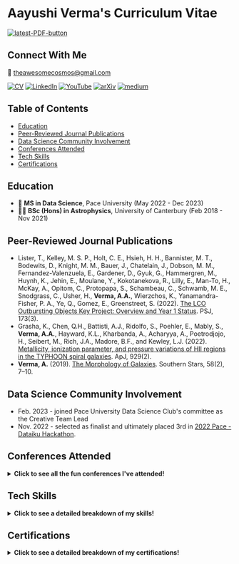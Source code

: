 # Aayushi Verma's Curriculum Vitae

<a href="https://github.com/awesomecosmos/aayushi-verma-cv/blob/main/aayushi_verma_cv_2022-12.pdf"><img src="https://img.shields.io/badge/PDF-latest-orange.svg?style=flat" alt="latest-PDF-button"></a>

## Connect With Me

:incoming_envelope: theawesomecosmos@gmail.com

[![CV](https://img.shields.io/badge/-my%20resume-blueviolet)](https://github.com/awesomecosmos/Aayushi-Verma-CV)
[![LinkedIn](https://img.shields.io/badge/LinkedIn-%230077B5.svg?logo=linkedin&logoColor=white)](https://linkedin.com/in/aayushi-verma) 
[![YouTube](https://img.shields.io/badge/YouTube-%23FF0000.svg?logo=YouTube&logoColor=white)](https://www.youtube.com/channel/UClS-R630xWKrukXSDTypAVg)
[![arXiv](https://img.shields.io/badge/arXiv-journal%20publications-red)](https://arxiv.org/search/?searchtype=author&query=Verma%2C+A+A)
[![medium](https://img.shields.io/badge/medium-blog%20posts-lightgrey)](https://medium.com/@aayushi_verma)

## Table of Contents
  * [Education](#education)
  * [Peer-Reviewed Journal Publications](#peer-reviewed-journal-publications)
  * [Data Science Community Involvement](#data-science-community-involvement)
  * [Conferences Attended](#conferences-attended)
  * [Tech Skills](#tech-skills)
  * [Certifications](#certifications)

## Education
- :memo: **MS in Data Science**, Pace University (May 2022 - Dec 2023)
- :woman_student: **BSc (Hons) in Astrophysics**, University of Canterbury (Feb 2018 - Nov 2021)

## Peer-Reviewed Journal Publications
- Lister, T., Kelley, M. S. P., Holt, C. E., Hsieh, H. H., Bannister, M. T., Bodewits, D., Knight, M. M., Bauer, J., Chatelain, J., Dobson, M. M., Fernandez-Valenzuela, E., Gardener, D., Gyuk, G., Hammergren, M., Huynh, K., Jehin, E., Moulane, Y., Kokotanekova, R., Lilly, E., Man-To, H., McKay, A., Opitom, C., Protopapa, S., Schambeau, C., Schwamb, M. E., Snodgrass, C., Usher, H., **Verma, A.A.**, Wierzchos, K., Yanamandra-Fisher, P. A., Ye, Q., Gomez, E., Greenstreet, S. (2022). [The LCO Outbursting Objects Key Project: Overview and Year 1 Status](https://iopscience.iop.org/article/10.3847/PSJ/ac7a31). PSJ, 173(3).
- Grasha, K., Chen, Q.H., Battisti, A.J., Ridolfo, S., Poehler, E., Mably, S., **Verma, A.A.**, Hayward, K.L., Kharbanda, A., Acharyya, A., Poetrodjojo, H., Seibert, M., Rich, J.A., Madore, B.F., and Kewley, L.J. (2022). [Metallicity, ionization parameter, and pressure variations of HII regions in the TYPHOON spiral galaxies](https://iopscience.iop.org/article/10.3847/1538-4357/ac5ab2). ApJ, 929(2).
- **Verma, A.** (2019). [The Morphology of Galaxies](https://www.aayushiverma.com/wp-content/uploads/2020/12/2019_publication_southern_stars.pdf). Southern Stars, 58(2), 7–10.

## Data Science Community Involvement
- Feb. 2023 - joined Pace University Data Science Club's committee as the Creative Team Lead
- Nov. 2022 - selected as finalist and ultimately placed 3rd in [2022 Pace - Dataiku Hackathon](https://github.com/awesomecosmos/ChocolateHackathon).

## Conferences Attended
<div>
<details>
<summary><b>Click to see all the fun conferences I've attended!</b></summary>
<br>

2023
- May - Tableau Conference (Las Vegas, NV), as an attendee
- April - DATAWorks Conference (Alexandria, VA), as a presenter

2022
- September - MORS Emerging Techniques Forum (Alexandria, VA), as an attendee
- May - Center for Computational Astrophysics's "Unconference" (New York City, NY), as an attendee

2021
- June - RASNZ Annual Conference (Wellington, New Zealand), as a presenter

2020
- it was the sad year of COVID, so no conferences :(

2019
- May - RASNZ Annual Conference (New Plymouth, New Zealand), as a presenter

2018
- May - RASNZ Annual Conference (Christchurch, New Zealand), as an attendee
 
</details>
</div>

## Tech Skills
<div>
<details>
<summary><b>Click to see a detailed breakdown of my skills!</b></summary>
 
 The list of my skills below is very comprehensive, so to summarize, here are my **top 5 skills**: Python, R, SQL, Git and visualization.
    
<br>

| Skill Area | Skills |
| ------------- |-------------|
| **Programming** 		    | Python, R, SQL, Latex, Markdown, Matlab, Shell (bash), HTML/CSS |
| **Packages & Variants**	| Python (numpy, scipy, pandas, scikit-learn, astropy, matplotlib, seaborn), R (Shiny, dplyr, tidyr, readr, stringr), SQL (MySQL, PostgreSQL, sqlite)|
| **IDEs and Softwares** 	| VS Code, Anaconda (Spyder), RStudio, MySQLWorkbench, PGAdmin, Weka, Neo4j    |
| **Version Control** 		| Git, Github, Bitbucket  |
| **Visualization** 		| Tableau, Google Data Studio |
| **Research Areas** 		| Astrophysics (galaxy evolution and morphology, galactic structure, planetary science, cometary science, stellar structure and evolution), climate modeling, bayesian statistics |
| **Soft Skills** 		| Technical documentation, oral presentations, poster presentations, academic research skills, collaborations with other people, teams and organizations, mentorship, tutoring, outreach |
| **Hard Skills** 		| Telescope instrumentation |
| **Data Science Areas and Techniques** | Machine learning, artificial intelligence |

</details>
</div>

## Certifications
<div>
<details>
<summary><b>Click to see a detailed breakdown of my certifications!</b></summary>

- Mar. 2023 - [Extreme Gradient Boosting with XGBoost](https://github.com/awesomecosmos/Aayushi-Verma-CV/blob/main/certificates/2023_02_extreme_gradient_boosting.pdf), DataCamp.
- Feb. 2023 - [Machine Learning with Tree-Based Models in Python](https://github.com/awesomecosmos/Aayushi-Verma-CV/blob/main/certificates/2023_02_tree_based_models.pdf), DataCamp.
- Dec. 2022 - [Unsupervised Learning in Python](https://github.com/awesomecosmos/Aayushi-Verma-CV/blob/main/certificates/2022_12_unsupervised_learning.pdf), DataCamp.
- Dec. 2022 - [Supervised Learning in scikit-learn](https://github.com/awesomecosmos/Aayushi-Verma-CV/blob/main/certificates/2022_12_supervised_learning.pdf), DataCamp.
- Dec. 2022 - [Linear Classifiers in Python](https://github.com/awesomecosmos/Aayushi-Verma-CV/blob/main/certificates/2022_12_linear_classifiers.pdf), DataCamp.
- Nov. 2022 - [Reshaping Data with tidyr](https://github.com/awesomecosmos/aayushi-verma-cv/blob/main/certificates/2022_11_reshaping_data_with_tidyr.pdf), DataCamp.
- Nov. 2022 - [Writing Efficient R Code](https://github.com/awesomecosmos/aayushi-verma-cv/blob/main/certificates/2022_11_efficientR.pdf), DataCamp.
- Nov. 2022 - [Intermediate R](https://github.com/awesomecosmos/aayushi-verma-cv/blob/main/certificates/2022_11_intermediateR.pdf), DataCamp.
- Oct. 2022 - [Creating Dashboards in Tableau](https://github.com/awesomecosmos/aayushi-verma-cv/blob/main/certificates/2022_10-creating_dashboards_in_tableau.pdf), DataCamp.
- Oct. 2022 - [Joining Data with dplyr](https://github.com/awesomecosmos/aayushi-verma-cv/blob/main/certificates/2022_10-joining_data_with_dplyr.pdf), DataCamp.
- Sep. 2022 - [Building Web Applications in Shiny with R](https://github.com/awesomecosmos/aayushi-verma-cv/blob/main/certificates/2022_09_web_apps_with_shiny_in_r.pdf), DataCamp.
- Sep. 2022 - [Analyzing Data in Tableau](https://github.com/awesomecosmos/aayushi-verma-cv/blob/main/certificates/2022_09_analyzing_data_in_tableau.pdf), DataCamp.
- Aug. 2022 - [Introduction to the Tidyverse](https://github.com/awesomecosmos/aayushi-verma-cv/blob/main/certificates/2022_08_intro_to_tidyverse.pdf), DataCamp.
- Aug. 2022 - [Introduction to Tableau](https://github.com/awesomecosmos/aayushi-verma-cv/blob/main/certificates/2022_08_intro_to_tableau.pdf), DataCamp.
- May. 2022 - [The Complete SQL Bootcamp 2022: Go from Zero to Hero](https://github.com/awesomecosmos/aayushi-verma-cv/blob/main/certificates/2022_05_udemy.pdf), Udemy.
- Jan. 2022 - [SQL](https://github.com/awesomecosmos/aayushi-verma-cv/blob/main/certificates/2022_01_sololearn.pdf), SoloLearn.
- Jan. 2022 - [Pandas](https://github.com/awesomecosmos/aayushi-verma-cv/blob/main/certificates/2022_01_kaggle.pdf), Kaggle.
- Dec. 2021 - [Complete Data Science Training with Python for Data Analysis](https://github.com/awesomecosmos/aayushi-verma-cv/blob/main/certificates/2021_12_udemy.pdf), Udemy.
- Dec. 2021 - [Python for Data Science](https://github.com/awesomecosmos/aayushi-verma-cv/blob/main/certificates/2021_12_sololearn.pdf), SoloLearn.
- Jun. 2021 - [Code/Astro](https://github.com/awesomecosmos/aayushi-verma-cv/blob/main/certificates/2021_06_codeastro.pdf), Caltech/IPAC.
</details>
</div>
